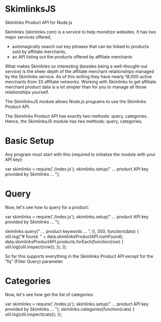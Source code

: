 SkimlinksJS
===========

Skimlinks Product API for Node.js

Skimlinks (skimlinks.com) is a service to help monetize websites.  It has two major services offered, 

* automagically search out key phrases that can be linked to products sold by affiliate merchants,
* an API listing out the products offered by affiliate merchants

What makes Skimlinks so interesting (besides being a well-thought-out service) is the sheer depth of the affiliate merchant relationships managed by the Skimlinks service.  As of this writing they have nearly 18,000 active merchants from 33 affiliate networks.  Working with Skimlinks to get affiliate merchant product data is a lot simpler than for you to manage all those relationships yourself.

The SkimlinksJS module allows Node.js programs to use the Skimlinks Product API.

The Skimlinks Product API has exactly two methods: query, categories.  Hence, the SkimlinksJS module has two methods: query, categories.

Basic Setup
===========

Any program must start with this (required to initialize the module with your API key):

  var skimlinks = require('./index.js');
  skimlinks.setup(" ... product API key provided by Skimlinks ... ");

Query
=====

Now, let's see how to query for a product:

  var skimlinks = require('./index.js');
  skimlinks.setup(" ... product API key provided by Skimlinks ... ");
  
  skimlinks.query(" ... product keywords ... ", 0, 300, function(data) {
    util.log("# found: " + data.skimlinksProductAPI.numFound);
    data.skimlinksProductAPI.products.forEach(function(row) {
        util.log(util.inspect(row));
    });
  });

So far this supports everything in the Skimlinks Product API except for the "fq" (Filter Query) parameter.

Categories
==========

Now, let's see how get the list of categories:

  var skimlinks = require('./index.js');
  skimlinks.setup(" ... product API key provided by Skimlinks ... ");
  skimlinks.categories(function(cats) {
        util.log(util.inspect(cats));
  });

